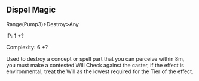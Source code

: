 ## Dispel Magic

Range(Pump3)>Destroy>Any

IP: 1 +? 

Complexity: 6 +? 

Used to destroy a concept or spell part that you can perceive within 8m, you must make a contested Will Check against the caster, if the effect is environmental, treat the Will as the lowest required for the Tier of the effect.